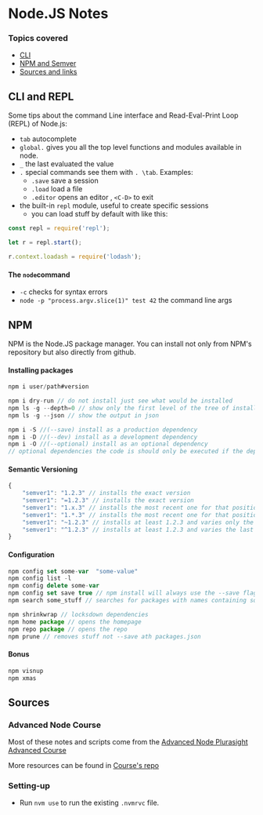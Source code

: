 # Node.JS Notes

### Topics covered

* [CLI](#cli-and-repl)
* [NPM and Semver](#npm)
* [Sources and links](#sources)

## CLI and REPL
Some tips about the command Line interface and Read-Eval-Print Loop (REPL) of Node.js:

* `tab` autocomplete 
* `global.` gives you all the top level functions and modules available in node.
* `_` the last evaluated the value 
* `.` special commands see them with `. \tab`. Examples:
    * `.save` save a session 
    * `.load` load a file
    * `.editor` opens an editor , `<C-D>` to exit 
* the built-in `repl` module, useful to create specific sessions
    * you can load stuff by default with like this:
```javascript
const repl = require('repl');

let r = repl.start();

r.context.loadash = require('lodash');
``` 


#### The `node`command 

* `-c` checks for syntax errors
* `node -p "process.argv.slice(1)" test 42` the command line args

## NPM

NPM is the Node.JS package manager.
You can install not only from NPM's repository but also  directly from github.

#### Installing packages

```javascript
npm i user/path#version
```

```javascript
npm i dry-run // do not install just see what would be installed 
npm ls -g --depth=0 // show only the first level of the tree of installed packages
npm ls -g --json // show the output in json
```

```javascript
npm i -S //(--save) install as a production dependency 
npm i -D //(--dev) install as a development dependency 
npm i -O //(--optional) install as an optional dependency 
// optional dependencies the code is should only be executed if the dependency is installed
```

#### Semantic Versioning
```javascript 
{
    "semver1": "1.2.3" // installs the exact version
    "semver1": "=1.2.3" // installs the exact version
    "semver1": "1.x.3" // installs the most recent one for that position
    "semver1": "1.*.3" // installs the most recent one for that position
    "semver1": "~1.2.3" // installs at least 1.2.3 and varies only the last level
    "semver1": "^1.2.3" // installs at least 1.2.3 and varies the last two levels
}
```

#### Configuration


```javascript
npm config set some-var  "some-value"
npm config list -l 
npm config delete some-var
npm config set save true // npm install will always use the --save flag
npm search some_stuff // searches for packages with names containing some_stuff
```


```javascript 
npm shrinkwrap // locksdown dependencies 
npm home package // opens the homepage
npm repo package // opens the repo
npm prune // removes stuff not --save ath packages.json
``` 


#### Bonus

```javascript
npm visnup
npm xmas
```


## Sources
### Advanced Node Course 
Most of these notes  and scripts come from the [Advanced Node Plurasight Advanced Course](https://app.pluralsight.com/library/courses/nodejs-advanced/table-of-contents)

More resources can be found in [Course's repo](https://github.com/jscomplete/advanced-nodejs)

### Setting-up 

* Run `nvm use` to run the existing `.nvmrvc` file.
